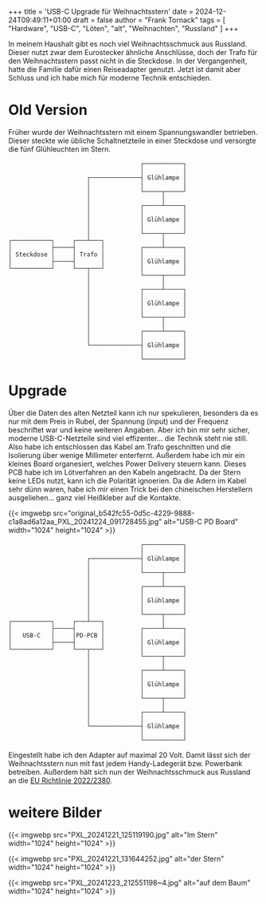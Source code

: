 +++
title = 'USB-C Upgrade für Weihnachtsstern'
date = 2024-12-24T09:49:11+01:00
draft = false
author = "Frank Tornack"
tags = [
    "Hardware",
    "USB-C",
    "Löten",
    "alt",
    "Weihnachten",
    "Russland"
]
+++

In meinem Haushalt gibt es noch viel Weihnachtsschmuck aus Russland. Dieser nutzt zwar dem Eurostecker ähnliche Anschlüsse, doch der Trafo für den Weihnachtsstern passt nicht in die Steckdose. In der Vergangenheit, hatte die Familie dafür einen Reiseadapter genutzt. Jetzt ist damit aber Schluss und ich habe mich für moderne Technik entschieden.

# Old Version
Früher wurde der Weihnachtsstern mit einem Spannungswandler betrieben. Dieser steckte wie übliche Schaltnetzteile in einer Steckdose und versorgte die fünf Glühleuchten im Stern.

```goat
                                     ┌───────────┐
                                     │           │
                      ┌──────────────┤ Glühlampe │
                      │              │           │
                      │              └─────┬─────┘
                      │                    │      
                      │              ┌─────┴─────┐
                      │              │           │
                      │              │ Glühlampe │
                      │              │           │
                      │              └─────┬─────┘
┌───────────┐     ┌───┴───┐                │      
│           ├─────┤       │          ┌─────┴─────┐
│ Steckdose │     │ Trafo │          │           │
│           ├─────┤       │          │ Glühlampe │
└───────────┘     └───┬───┘          │           │
                      │              └─────┬─────┘
                      │                    │      
                      │              ┌─────┴─────┐
                      │              │           │
                      │              │ Glühlampe │
                      │              │           │
                      │              └─────┬─────┘
                      │                    │      
                      │              ┌─────┴─────┐
                      │              │           │
                      └──────────────┤ Glühlampe │
                                     │           │
                                     └───────────┘
```

# Upgrade
Über die Daten des alten Netzteil kann ich nur spekulieren, besonders da es nur mit dem Preis in Rubel, der Spannung (input) und der Frequenz beschriftet war und keine weiteren Angaben. Aber ich bin mir sehr sicher, moderne USB-C-Netzteile sind viel effizenter... die Technik steht nie still. Also habe ich entschlossen das Kabel am Trafo geschnitten und die Isolierung über wenige Millimeter enterfernt. Außerdem habe ich mir ein kleines Board organesiert, welches Power Delivery steuern kann. Dieses PCB habe ich im Lötverfahren an den Kabeln angebracht. Da der Stern keine LEDs nutzt, kann ich die Polarität ignoerien. Da die Adern im Kabel sehr dünn waren, habe ich mir einen Trick bei den chineischen Herstellern ausgeliehen... ganz viel Heißkleber auf die Kontakte.

{{< imgwebp src="original_b542fc55-0d5c-4229-9888-c1a8ad6a12aa_PXL_20241224_091728455.jpg" alt="USB-C PD Board" width="1024" height="1024" >}}

```goat
                                     ┌───────────┐
                                     │           │
                      ┌──────────────┤ Glühlampe │
                      │              │           │
                      │              └─────┬─────┘
                      │                    │      
                      │              ┌─────┴─────┐
                      │              │           │
                      │              │ Glühlampe │
                      │              │           │
                      │              └─────┬─────┘
┌───────────┐     ┌───┴───┐                │      
│           ├─────┤       │          ┌─────┴─────┐
│   USB-C   │     │PD-PCB │          │           │
│           ├─────┤       │          │ Glühlampe │
└───────────┘     └───┬───┘          │           │
                      │              └─────┬─────┘
                      │                    │      
                      │              ┌─────┴─────┐
                      │              │           │
                      │              │ Glühlampe │
                      │              │           │
                      │              └─────┬─────┘
                      │                    │      
                      │              ┌─────┴─────┐
                      │              │           │
                      └──────────────┤ Glühlampe │
                                     │           │
                                     └───────────┘
```

Eingestellt habe ich den Adapter auf maximal 20 Volt. Damit lässt sich der Weihnachtsstern nun mit fast jedem Handy-Ladegerät bzw. Powerbank betreiben. Außerdem hält sich nun der Weihnachtsschmuck aus Russland an die [EU Richtlinie 2022/2380](https://eur-lex.europa.eu/legal-content/DE/TXT/?uri=CELEX:32022L2380).

# weitere Bilder
{{< imgwebp src="PXL_20241221_125119190.jpg" alt="Im Stern" width="1024" height="1024" >}}

{{< imgwebp src="PXL_20241221_131644252.jpg" alt="der Stern" width="1024" height="1024" >}}

{{< imgwebp src="PXL_20241223_212551198~4.jpg" alt="auf dem Baum" width="1024" height="1024" >}}
